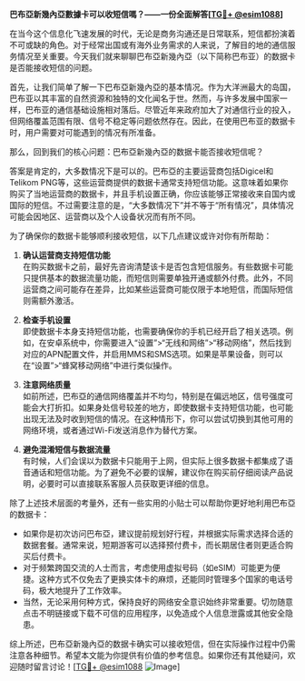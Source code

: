 **巴布亞新幾內亞數據卡可以收短信嗎？——一份全面解答[[TG💪+ @esim1088](https://t.me/s/esim1088)]**

在当今这个信息化飞速发展的时代，无论是商务沟通还是日常联系，短信都扮演着不可或缺的角色。对于经常出国或有海外业务需求的人来说，了解目的地的通信服务情况至关重要。今天我们就来聊聊巴布亞新幾內亞（以下简称巴布亚）的数据卡是否能接收短信的问题。

首先，让我们简单了解一下巴布亞新幾內亞的基本情况。作为大洋洲最大的岛国，巴布亚以其丰富的自然资源和独特的文化闻名于世。然而，与许多发展中国家一样，巴布亚的通信基础设施相对落后。尽管近年来政府加大了对通信行业的投入，但网络覆盖范围有限、信号不稳定等问题依然存在。因此，在使用巴布亚的数据卡时，用户需要对可能遇到的情况有所准备。

那么，回到我们的核心问题：巴布亞新幾內亞的数据卡能否接收短信呢？

答案是肯定的，大多数情况下是可以的。巴布亞的主要运营商包括Digicel和Telikom PNG等，这些运营商提供的数据卡通常支持短信功能。这意味着如果你购买了当地运营商的数据卡，并且手机设置正确，你应该能够正常接收来自国内或国际的短信。不过需要注意的是，“大多数情况下”并不等于“所有情况”，具体情况可能会因地区、运营商以及个人设备状况而有所不同。

为了确保你的数据卡能够顺利接收短信，以下几点建议或许对你有所帮助：

1. **确认运营商支持短信功能**  
   在购买数据卡之前，最好先咨询清楚该卡是否包含短信服务。有些数据卡可能只提供基本的数据流量功能，而短信则需要单独开通或额外付费。此外，不同运营商之间可能存在差异，比如某些运营商可能仅限于本地短信，而国际短信则需额外激活。

2. **检查手机设置**  
   即使数据卡本身支持短信功能，也需要确保你的手机已经开启了相关选项。例如，在安卓系统中，你需要进入“设置”>“无线和网络”>“移动网络”，然后找到对应的APN配置文件，并启用MMS和SMS选项。如果是苹果设备，则可以在“设置”>“蜂窝移动网络”中进行类似操作。

3. **注意网络质量**  
   如前所述，巴布亞的通信网络覆盖并不均匀，特别是在偏远地区，信号强度可能会大打折扣。如果身处信号较差的地方，即使数据卡支持短信功能，也可能出现无法及时收到短信的情况。在这种情形下，你可以尝试切换到其他可用的网络环境，或者通过Wi-Fi发送消息作为替代方案。

4. **避免混淆短信与数据流量**  
   有时候，人们会误以为数据卡只能用于上网，但实际上很多数据卡都集成了语音通话和短信功能。为了避免不必要的误解，建议你在购买前仔细阅读产品说明，必要时可以直接联系客服人员获取更详细的信息。

除了上述技术层面的考量外，还有一些实用的小贴士可以帮助你更好地利用巴布亞的数据卡：

- 如果你是初次访问巴布亞，建议提前规划好行程，并根据实际需求选择合适的数据套餐。通常来说，短期游客可以选择预付费卡，而长期居住者则更适合购买后付费卡。
- 对于频繁跨国交流的人士而言，考虑使用虚拟号码（如eSIM）可能更为便捷。这种方式不仅免去了更换实体卡的麻烦，还能同时管理多个国家的电话号码，极大地提升了工作效率。
- 当然，无论采用何种方式，保持良好的网络安全意识始终非常重要。切勿随意点击不明链接或下载不可信的应用程序，以免造成个人信息泄露或其他安全隐患。

综上所述，巴布亞新幾內亞的数据卡确实可以接收短信，但在实际操作过程中仍需注意各种细节。希望本文能为你提供有价值的参考信息。如果你还有其他疑问，欢迎随时留言讨论！[[TG💪+ @esim1088](https://t.me/s/esim1088) ![Image](https://i.postimg.cc/4NQfJmqS/Snipaste-2025-05-13-00-14-12.png)]